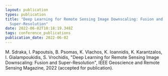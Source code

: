 ```yaml
---
layout: publication
types: publication
title: "Deep Learning for Remote Sensing Image Downscaling: Fusion and
  Super-Resolution"
date: 2022-06-02T10:18:19.348Z
tags: conference_publications
publication_date: 2022-06-02
---
```

M. Sdraka, I. Papoutsis, B. Psomas, K. Vlachos, K. Ioannidis, K. Karantzalos, I. Gialampoukidis, S. Vrochidis, "Deep Learning for Remote Sensing Image Downscaling: Fusion and Super-Resolution", IEEE Geoscience and Remote Sensing Magazine, 2022 (accepted for publication).